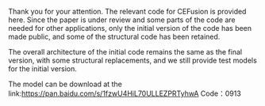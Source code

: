 Thank you for your attention. The relevant code for CEFusion is provided here. Since the paper is under review and some parts of the code are needed for other applications, only the initial version of the code has been made public, and some of the structural code has been retained.

The overall architecture of the initial code remains the same as the final version, with some structural replacements, and we still provide test models for the initial version.

The model can be download at the link:https://pan.baidu.com/s/1fzwU4HiL70ULLEZPRTyhwA 
Code：0913
